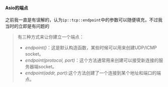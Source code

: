 #### Asio的端点

之前我一直是有误解的，认为`ip::tcp::endpoint`中的参数可以随便填充，不过我当时的立即是有问题的

> 有三种方式来让你建立一个端点：
>
> - *endpoint()*：这是默认构造函数，某些时候可以用来创建UDP/ICMP socket。
> - *endpoint(protocol, port)*：这个方法通常用来创建可以接受新连接的服务器端socket。
> - *endpoint(addr, port)*:这个方法创建了一个连接到某个地址和端口的端点。